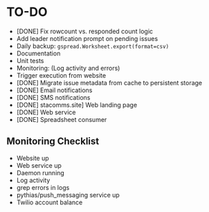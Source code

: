 TO-DO
=====

* [DONE] Fix rowcount vs. responded count logic
* Add leader notification prompt on pending issues
* Daily backup:  `gspread.Worksheet.export(format=csv)`
* Documentation
* Unit tests
* Monitoring: (Log activity and errors)
* Trigger execution from website
* [DONE] Migrate issue metadata from cache to persistent storage
* [DONE] Email notifications
* [DONE] SMS notifications
* [DONE] stacomms.site] Web landing page
* [DONE] Web service
* [DONE] Spreadsheet consumer


Monitoring Checklist
--------------------
* Website up
* Web service up
* Daemon running
* Log activity
* grep errors in logs
* pythias/push_messaging service up
* Twilio account balance
